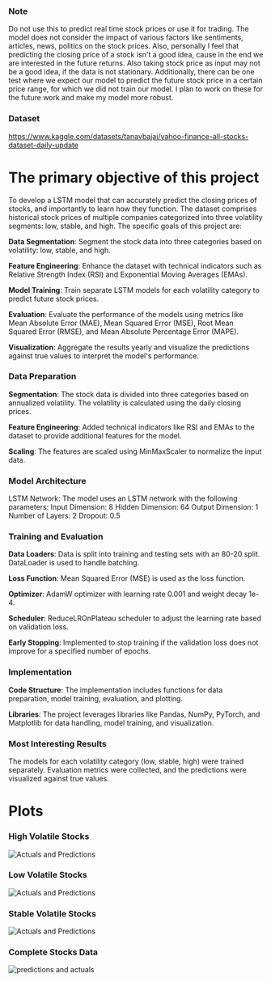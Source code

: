 ### Note
Do not use this to predict real time stock prices or use it for trading. The model does not consider the impact of various factors like sentiments, articles, news, politics on the stock prices.
Also, personally I feel that predicting the closing price of a stock isn't a good idea, cause in the end we are interested in the future returns. Also taking stock price as input may not be a good idea, if the 
data is not stationary. Additionally, there can be one test where we expect our model to predict the future stock price in a certain price range, for which we did not train our model. I plan to work on these 
for the future work and make my model more robust.

### Dataset
https://www.kaggle.com/datasets/tanavbajaj/yahoo-finance-all-stocks-dataset-daily-update

# The primary objective of this project
To develop a LSTM model that can accurately predict the closing prices of stocks, and importantly to learn how they function. The dataset comprises historical stock prices of multiple companies categorized into three volatility segments: low, stable, and high. The specific goals of this project are:

**Data Segmentation**: Segment the stock data into three categories based on volatility: low, stable, and high.

**Feature Engineering**: Enhance the dataset with technical indicators such as Relative Strength Index (RSI) and Exponential Moving Averages (EMAs).

**Model Training**: Train separate LSTM models for each volatility category to predict future stock prices.

**Evaluation**: Evaluate the performance of the models using metrics like Mean Absolute Error (MAE), Mean Squared Error (MSE), Root Mean Squared Error (RMSE), and Mean Absolute Percentage Error (MAPE).

**Visualization**: Aggregate the results yearly and visualize the predictions against true values to interpret the model's performance.

### Data Preparation

**Segmentation**: The stock data is divided into three categories based on annualized volatility. The volatility is calculated using the daily closing prices.

**Feature Engineering**: Added technical indicators like RSI and EMAs to the dataset to provide additional features for the model.

**Scaling**: The features are scaled using MinMaxScaler to normalize the input data.

### Model Architecture

LSTM Network: The model uses an LSTM network with the following parameters:
Input Dimension: 8
Hidden Dimension: 64
Output Dimension: 1
Number of Layers: 2
Dropout: 0.5

### Training and Evaluation

**Data Loaders**: Data is split into training and testing sets with an 80-20 split. DataLoader is used to handle batching.

**Loss Function**: Mean Squared Error (MSE) is used as the loss function.

**Optimizer**: AdamW optimizer with learning rate 0.001 and weight decay 1e-4.

**Scheduler**: ReduceLROnPlateau scheduler to adjust the learning rate based on validation loss.

**Early Stopping**: Implemented to stop training if the validation loss does not improve for a specified number of epochs.

### Implementation

**Code Structure**: The implementation includes functions for data preparation, model training, evaluation, and plotting.

**Libraries**: The project leverages libraries like Pandas, NumPy, PyTorch, and Matplotlib for data handling, model training, and visualization.

### Most Interesting Results

The models for each volatility category (low, stable, high) were trained separately.
Evaluation metrics were collected, and the predictions were visualized against true values.

# Plots

### High Volatile Stocks

![Actuals and Predictions](https://github.com/SudhanshuGulhane/Stock-Price-Prediction/assets/50482460/99d206ad-aef8-4ce9-b505-9a497ed7129f)

### Low Volatile Stocks

![Actuals and Predictions](https://github.com/SudhanshuGulhane/Stock-Price-Prediction/assets/50482460/55e00516-e06a-42db-9658-ac6cd9c421d8)

### Stable Volatile Stocks

![Actuals and Predictions](https://github.com/SudhanshuGulhane/Stock-Price-Prediction/assets/50482460/39fb76c7-53e4-42d7-a471-f495103bd12d)

### Complete Stocks Data

![predictions and actuals](https://github.com/SudhanshuGulhane/Stock-Price-Prediction/assets/50482460/9f8951d6-a9ed-413c-b668-374b3c49f38a)

